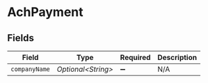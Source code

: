 # AchPayment


## Fields

| Field               | Type                | Required            | Description         |
| ------------------- | ------------------- | ------------------- | ------------------- |
| `companyName`       | *Optional\<String>* | :heavy_minus_sign:  | N/A                 |